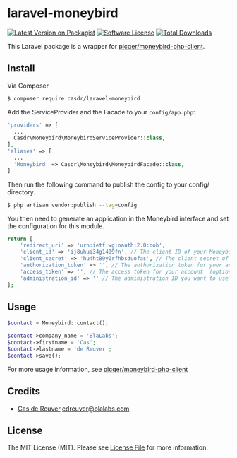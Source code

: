 # laravel-moneybird

[![Latest Version on Packagist][ico-version]][link-packagist]
[![Software License][ico-license]](LICENSE)
[![Total Downloads][ico-downloads]][link-downloads]

This Laravel package is a wrapper for [picqer/moneybird-php-client](https://github.com/picqer/moneybird-php-client).

## Install

Via Composer

``` bash
$ composer require casdr/laravel-moneybird
```

Add the ServiceProvider and the Facade to your `config/app.php`:

```php
'providers' => [
  ...
  Casdr\Moneybird\MoneybirdServiceProvider::class,
],
'aliases' => [
  ...
  'Moneybird' => Casdr\Moneybird\MoneybirdFacade::class,
]
```

Then run the following command to publish the config to your config/ directory.

```bash
$ php artisan vendor:publish --tag=config
```

You then need to generate an application in the Moneybird interface and set the configuration for this module.

```php
return [
    'redirect_uri' => 'urn:ietf:wg:oauth:2.0:oob',
    'client_id' => 'ij8uhui34g1409fn', // The client ID of your Moneybird application
    'client_secret' => 'hu4ht89y0rfhbsduofas', // The client secret of your Moneybird application
    'authorization_token' => '', // The authorization token for your account (https://developer.moneybird.com/authentication/#authentication) (optional)
    'access_token' => '', // The access token for your account  (optional)
    'administration_id' => '' // The administration ID you want to use (optional)
];
```

## Usage

``` php 
$contact = Moneybird::contact();

$contact->company_name = 'BlaLabs';
$contact->firstname = 'Cas';
$contact->lastname = 'de Reuver';
$contact->save();
```

For more usage information, see [picqer/moneybird-php-client](https://github.com/picqer/moneybird-php-client)

## Credits

- [Cas de Reuver][link-author] <cdreuver@blalabs.com>

## License

The MIT License (MIT). Please see [License File](LICENSE) for more information.

[ico-version]: https://img.shields.io/packagist/v/casdr/laravel-moneybird.svg?style=flat-square
[ico-license]: https://img.shields.io/badge/license-MIT-brightgreen.svg?style=flat-square
[ico-downloads]: https://img.shields.io/packagist/dt/casdr/laravel-moneybird.svg?style=flat-square

[link-packagist]: https://packagist.org/packages/casdr/laravel-moneybird
[link-downloads]: https://packagist.org/packages/casdr/laravel-moneybird/stats
[link-author]: https://github.com/casdr
